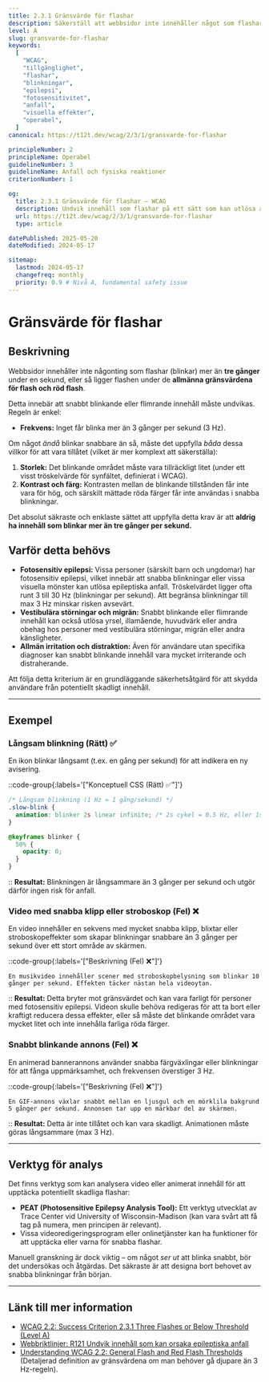 ```yaml
---
title: 2.3.1 Gränsvärde för flashar
description: Säkerställ att webbsidor inte innehåller något som flashar mer än tre gånger per sekund, eller att flashen ligger under de allmänna gränsvärdena för flash och röd flash.
level: A
slug: gransvarde-for-flashar
keywords:
  [
    "WCAG",
    "tillgänglighet",
    "flashar",
    "blinkningar",
    "epilepsi",
    "fotosensitivitet",
    "anfall",
    "visuella effekter",
    "operabel",
  ]
canonical: https://t12t.dev/wcag/2/3/1/gransvarde-for-flashar

principleNumber: 2
principleName: Operabel
guidelineNumber: 3
guidelineName: Anfall och fysiska reaktioner
criterionNumber: 1

og:
  title: 2.3.1 Gränsvärde för flashar – WCAG
  description: Undvik innehåll som flashar på ett sätt som kan utlösa anfall.
  url: https://t12t.dev/wcag/2/3/1/gransvarde-for-flashar
  type: article

datePublished: 2025-05-20
dateModified: 2024-05-17

sitemap:
  lastmod: 2024-05-17
  changefreq: monthly
  priority: 0.9 # Nivå A, fundamental safety issue
---
```


# Gränsvärde för flashar

## Beskrivning

Webbsidor innehåller inte någonting som flashar (blinkar) mer än **tre gånger** under en sekund, eller så ligger flashen under de **allmänna gränsvärdena för flash och röd flash**.

Detta innebär att snabbt blinkande eller flimrande innehåll måste undvikas. Regeln är enkel:

- **Frekvens:** Inget får blinka mer än 3 gånger per sekund (3 Hz).

Om något _ändå_ blinkar snabbare än så, måste det uppfylla _båda_ dessa villkor för att vara tillåtet (vilket är mer komplext att säkerställa):

1.  **Storlek:** Det blinkande området måste vara tillräckligt litet (under ett visst tröskelvärde för synfältet, definierat i WCAG).
2.  **Kontrast och färg:** Kontrasten mellan de blinkande tillstånden får inte vara för hög, och särskilt mättade röda färger får inte användas i snabba blinkningar.

Det absolut säkraste och enklaste sättet att uppfylla detta krav är att **aldrig ha innehåll som blinkar mer än tre gånger per sekund.**

## Varför detta behövs

- **Fotosensitiv epilepsi:** Vissa personer (särskilt barn och ungdomar) har fotosensitiv epilepsi, vilket innebär att snabba blinkningar eller vissa visuella mönster kan utlösa epileptiska anfall. Tröskelvärdet ligger ofta runt 3 till 30 Hz (blinkningar per sekund). Att begränsa blinkningar till max 3 Hz minskar risken avsevärt.
- **Vestibulära störningar och migrän:** Snabbt blinkande eller flimrande innehåll kan också utlösa yrsel, illamående, huvudvärk eller andra obehag hos personer med vestibulära störningar, migrän eller andra känsligheter.
- **Allmän irritation och distraktion:** Även för användare utan specifika diagnoser kan snabbt blinkande innehåll vara mycket irriterande och distraherande.

Att följa detta kriterium är en grundläggande säkerhetsåtgärd för att skydda användare från potentiellt skadligt innehåll.

---

## Exempel

### Långsam blinkning (Rätt) ✅

En ikon blinkar långsamt (t.ex. en gång per sekund) för att indikera en ny avisering.

::code-group{:labels='["Konceptuell CSS (Rätt) ✅"]'}

```css showLineNumbers
/* Långsam blinkning (1 Hz = 1 gång/sekund) */
.slow-blink {
  animation: blinker 2s linear infinite; /* 2s cykel = 0.5 Hz, eller 1s cykel = 1Hz */
}

@keyframes blinker {
  50% {
    opacity: 0;
  }
}
```

::
**Resultat:** Blinkningen är långsammare än 3 gånger per sekund och utgör därför ingen risk för anfall.

### Video med snabba klipp eller stroboskop (Fel) ❌

En video innehåller en sekvens med mycket snabba klipp, blixtar eller stroboskopeffekter som skapar blinkningar snabbare än 3 gånger per sekund över ett stort område av skärmen.

::code-group{:labels='["Beskrivning (Fel) ❌"]'}

```text [Beskrivning]
En musikvideo innehåller scener med stroboskopbelysning som blinkar 10 gånger per sekund. Effekten täcker nästan hela videoytan.
```

::
**Resultat:** Detta bryter mot gränsvärdet och kan vara farligt för personer med fotosensitiv epilepsi. Videon skulle behöva redigeras för att ta bort eller kraftigt reducera dessa effekter, eller så måste det blinkande området vara mycket litet och inte innehålla farliga röda färger.

### Snabbt blinkande annons (Fel) ❌

En animerad bannerannons använder snabba färgväxlingar eller blinkningar för att fånga uppmärksamhet, och frekvensen överstiger 3 Hz.

::code-group{:labels='["Beskrivning (Fel) ❌"]'}

```text [Beskrivning]
En GIF-annons växlar snabbt mellan en ljusgul och en mörklila bakgrund 5 gånger per sekund. Annonsen tar upp en märkbar del av skärmen.
```

::
**Resultat:** Detta är inte tillåtet och kan vara skadligt. Animationen måste göras långsammare (max 3 Hz).

---

## Verktyg för analys

Det finns verktyg som kan analysera video eller animerat innehåll för att upptäcka potentiellt skadliga flashar:

- **PEAT (Photosensitive Epilepsy Analysis Tool):** Ett verktyg utvecklat av Trace Center vid University of Wisconsin-Madison (kan vara svårt att få tag på numera, men principen är relevant).
- Vissa videoredigeringsprogram eller onlinetjänster kan ha funktioner för att upptäcka eller varna för snabba flashar.

Manuell granskning är dock viktig – om något _ser ut_ att blinka snabbt, bör det undersökas och åtgärdas. Det säkraste är att designa bort behovet av snabba blinkningar från början.

---

## Länk till mer information

- [WCAG 2.2: Success Criterion 2.3.1 Three Flashes or Below Threshold (Level A)](https://www.w3.org/WAI/WCAG22/Understanding/three-flashes-or-below-threshold.html)
- [Webbriktlinjer: R121 Undvik innehåll som kan orsaka epileptiska anfall](https://www.digg.se/webbriktlinjer/alla-webbriktlinjer/undvik-innehall-som-kan-orsaka-epileptiska-anfall)
- [Understanding WCAG 2.2: General Flash and Red Flash Thresholds](https://www.w3.org/WAI/WCAG22/Understanding/three-flashes-or-below-threshold.html#dfn-general-flash-and-red-flash-thresholds) (Detaljerad definition av gränsvärdena om man behöver gå djupare än 3 Hz-regeln).

